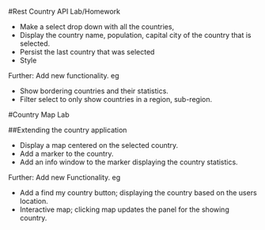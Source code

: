 #Rest Country API Lab/Homework

- Make a select drop down with all the countries,
- Display the country name, population, capital city of the country that is selected.
- Persist the last country that was selected
- Style

Further: Add new functionality. eg
  - Show bordering countries and their statistics.
  - Filter select to only show countries in a region, sub-region.


#Country Map Lab

##Extending the country application

- Display a map centered on the selected country.
- Add a marker to the country.
- Add an info window to the marker displaying the country statistics.

Further: Add new Functionality. eg
  - Add a find my country button; displaying the country based on the users location.
  - Interactive map; clicking map updates the panel for the showing country.